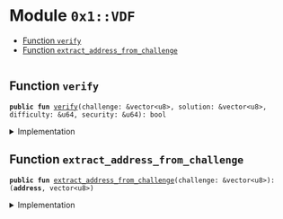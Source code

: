 
<a name="0x1_VDF"></a>

# Module `0x1::VDF`



-  [Function `verify`](#0x1_VDF_verify)
-  [Function `extract_address_from_challenge`](#0x1_VDF_extract_address_from_challenge)


<pre><code></code></pre>



<a name="0x1_VDF_verify"></a>

## Function `verify`



<pre><code><b>public</b> <b>fun</b> <a href="VDF.md#0x1_VDF_verify">verify</a>(challenge: &vector&lt;u8&gt;, solution: &vector&lt;u8&gt;, difficulty: &u64, security: &u64): bool
</code></pre>



<details>
<summary>Implementation</summary>


<pre><code><b>native</b> <b>public</b> <b>fun</b> <a href="VDF.md#0x1_VDF_verify">verify</a>(
  challenge: &vector&lt;u8&gt;,
  solution: &vector&lt;u8&gt;,
  difficulty: &u64,
  security: &u64,
): bool;
</code></pre>



</details>

<a name="0x1_VDF_extract_address_from_challenge"></a>

## Function `extract_address_from_challenge`



<pre><code><b>public</b> <b>fun</b> <a href="VDF.md#0x1_VDF_extract_address_from_challenge">extract_address_from_challenge</a>(challenge: &vector&lt;u8&gt;): (<b>address</b>, vector&lt;u8&gt;)
</code></pre>



<details>
<summary>Implementation</summary>


<pre><code><b>native</b> <b>public</b> <b>fun</b> <a href="VDF.md#0x1_VDF_extract_address_from_challenge">extract_address_from_challenge</a>(challenge: &vector&lt;u8&gt;): (<b>address</b>, vector&lt;u8&gt;);
</code></pre>



</details>
